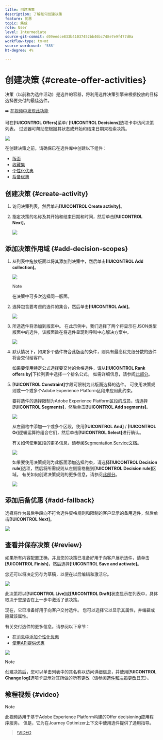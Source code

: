 ```yaml
---
title: 创建决策
description: 了解如何创建决策
feature: 优惠
topic: 集成
role: User
level: Intermediate
source-git-commit: d09eedce833b41037452bb46bc748e7e9f477d0a
workflow-type: tm+mt
source-wordcount: '588'
ht-degree: 4%

---
```


# 创建决策 {#create-offer-activities}

决策（以前称为选件活动）是选件的容器，将利用选件决策引擎来根据投放的目标选择要交付的最佳选件。

➡️ [在视频中发现此功能](#video)

可在&#x200B;**[!UICONTROL Offers]**&#x200B;菜单/ **[!UICONTROL Decisions]**&#x200B;选项卡中访问决策列表。 过滤器可帮助您根据其状态或开始和结束日期来检索决策。

![](../../assets/activities-list.png)

在创建决策之前，请确保已在选件库中创建以下组件：

* [版面](../offer-library/creating-placements.md)
* [收藏集](../offer-library/creating-collections.md)
* [个性化优惠](../offer-library/creating-personalized-offers.md)
* [后备优惠](../offer-library/creating-fallback-offers.md)

## 创建决策 {#create-activity}

1. 访问决策列表，然后单击&#x200B;**[!UICONTROL Create activity]**。

1. 指定决策的名称及其开始和结束日期和时间，然后单击&#x200B;**[!UICONTROL Next]**。

   ![](../../assets/activities-name.png)

## 添加决策作用域 {#add-decision-scopes}

1. 从列表中拖放版面以将其添加到决策中，然后单击&#x200B;**[!UICONTROL Add collection]**。

   ![](../../assets/activities-placement.png)

   >[!NOTE]
   >
   >在决策中可多次选择同一版面。

1. 选择包含要考虑的选件的集合，然后单击&#x200B;**[!UICONTROL Add]**。

   ![](../../assets/activities-collection.png)

1. 所选选件将添加到版面中。 在此示例中，我们选择了两个将显示在JSON类型版面中的选件，该版面旨在将选件呈现到呼叫中心解决方案中。

   ![](../../assets/offers-added.png)

1. 默认情况下，如果多个选件符合此版面的条件，则具有最高优先级分数的选件将会交付给客户。

   如果要使用特定公式选择要交付的合格选件，请从&#x200B;**[!UICONTROL Rank offers by]**&#x200B;下拉列表中选择一个排名公式。 如需详细信息，请参阅[此部分](../offer-activities/configure-offer-selection.md)。

1. **[!UICONTROL Constraint]**&#x200B;字段可限制为此版面选择的选件。 可使用决策规则或一个或多个Adobe Experience Platform区段来应用此约束。

   要将选件的选择限制为Adobe Experience Platform区段的成员，请选择&#x200B;**[!UICONTROL Segments]**，然后单击&#x200B;**[!UICONTROL Add segments]**。

   ![](../../assets/activity_constraint_segment.png)

   从左窗格中添加一个或多个区段，使用&#x200B;**[!UICONTROL And]** / **[!UICONTROL Or]**&#x200B;逻辑运算符组合它们，然后单击&#x200B;**[!UICONTROL Select]**&#x200B;进行确认。

   有关如何使用区段的更多信息，请参阅[Segmentation Service文档](https://experienceleague.adobe.com/docs/experience-platform/segmentation/home.html)。

   ![](../../assets/activity_constraint_segment2.png)

   如果要使用决策规则为此版面添加选择约束，请选择&#x200B;**[!UICONTROL Decision rule]**&#x200B;选项，然后将所需规则从左侧窗格拖到&#x200B;**[!UICONTROL Decision rule]**&#x200B;区域。 有关如何创建决策规则的更多信息，请参阅[此部分](../offer-library/creating-decision-rules.md)。

   ![](../../assets/activity_constraint_rule.png)

## 添加后备优惠 {#add-fallback}

选择将作为最后手段向不符合选件资格规则和限制的客户显示的备用选件，然后单击&#x200B;**[!UICONTROL Next]**。

![](../../assets/add-fallback-offer.png)

## 查看并保存决策 {#review}

如果所有内容配置正确，并且您的决策已准备好用于向客户展示选件，请单击&#x200B;**[!UICONTROL Finish]**，然后选择&#x200B;**[!UICONTROL Save and activate]**。

您还可以将决定另存为草稿，以便在以后编辑和激活它。

![](../../assets/save-activities.png)

此决策将以&#x200B;**[!UICONTROL Live]**&#x200B;或&#x200B;**[!UICONTROL Draft]**&#x200B;状态显示在列表中，具体取决于您是否在上一步中激活了该决策。

现在，它已准备好用于向客户交付选件。 您可以选择它以显示其属性，并编辑或隐藏该属性。

有关交付选件的更多信息，请参阅以下章节：

* [在消息中添加个性化优惠](../../deliver-personalized-offers.md)
* [使用API提供优惠](../api-reference/decisions-api/deliver-offers.md)

![](../../assets/activities-created.png)

>[!NOTE]
>
>创建决策后，您可以单击列表中的其名称以访问详细信息，并使用&#x200B;**[!UICONTROL Change log]**&#x200B;选项卡显示对其所做的所有更改（请参阅[选件和决策更改日志](../get-started/user-interface.md#changes-log)）。

## 教程视频 {#video}

>[!NOTE]
>
>此视频适用于基于Adobe Experience Platform构建的Offer decisioning应用程序服务。 但是，它为在Journey Optimizer上下文中使用选件提供了通用指导。

>[!VIDEO](https://video.tv.adobe.com/v/329606?quality=12)
